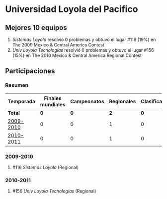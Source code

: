 # Universidad Loyola del Pacifico

## Mejores 10 equipos

1. _Sistemas Loyola_ resolvió 0 problemas y obtuvo el lugar #116 (19%) en The 2009 Mexico & Central America Contest
1. _Univ Loyola Tecnologías_ resolvió 0 problemas y obtuvo el lugar #156 (15%) en The 2010 Mexico & Central America Regional Contest

## Participaciones

### Resumen

| Temporada | Finales mundiales | Campeonatos | Regionales | Clasificatorios | Equipos |
| --- | --- | --- | --- | --- | --- |
| **Total** | **0** | **0** | **2** | **0** | **2** |
| [2009-2010](#2009-2010) | 0 | 0 | 1 | 0 | 1 |
| [2010-2011](#2010-2011) | 0 | 0 | 1 | 0 | 1 |

### 2009-2010

1. #116 _Sistemas Loyola_ (Regional)

### 2010-2011

1. #156 _Univ Loyola Tecnologías_ (Regional)



